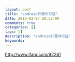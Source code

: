 ```yaml
---
layout: post
title: "android开源许可证"
date: 2015-02-07 20:52:00 
comments: true
categories: []
tags: []
description: "android开源许可证"
keywords: 
---
```



 
  
   
   
  
 
 
  
  
 
 
 
 
  http://www.ifanr.com/92261
  
  
 
 
 


